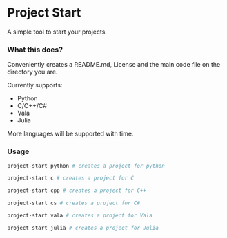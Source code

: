 # Project Start

A simple tool to start your projects.

### What this does?

Conveniently creates a README.md, License and the main code file on the directory you are.

Currently supports: 

 - Python
 - C/C++/C#
 - Vala
 - Julia


More languages will be supported with time.


### Usage

```bash
project-start python # creates a project for python
```

```bash
project-start c # creates a project for C
```

```bash
project-start cpp # creates a project for C++
```

```bash
project-start cs # creates a project for C#
```

```bash
project-start vala # creates a project for Vala
```

```bash
project start julia # creates a project for Julia
```
